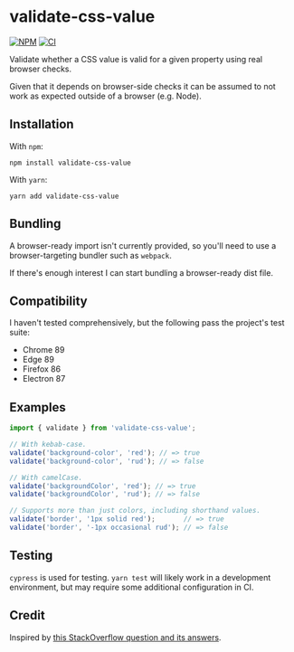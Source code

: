 # validate-css-value

[![NPM](https://img.shields.io/npm/v/validate-css-value.svg)](https://www.npmjs.com/package/validate-css-value) [![CI](https://github.com/dobs/validate-css-value-dev/actions/workflows/main.yml/badge.svg)](https://github.com/dobs/validate-css-value-dev/actions/workflows/main.yml)

Validate whether a CSS value is valid for a given property using real browser checks.

Given that it depends on browser-side checks it can be assumed to not work as expected outside of a browser (e.g. Node).

## Installation

With `npm`:

```
npm install validate-css-value
```

With `yarn`:

```
yarn add validate-css-value
```

## Bundling

A browser-ready import isn't currently provided, so you'll need to use a browser-targeting bundler such as `webpack`.

If there's enough interest I can start bundling a browser-ready dist file.

## Compatibility

I haven't tested comprehensively, but the following pass the project's test suite:

- Chrome 89
- Edge 89
- Firefox 86
- Electron 87

## Examples

```javascript
import { validate } from 'validate-css-value';

// With kebab-case.
validate('background-color', 'red'); // => true
validate('background-color', 'rud'); // => false

// With camelCase.
validate('backgroundColor', 'red'); // => true
validate('backgroundColor', 'rud'); // => false

// Supports more than just colors, including shorthand values.
validate('border', '1px solid red');       // => true
validate('border', '-1px occasional rud'); // => false

```

## Testing

`cypress` is used for testing. `yarn test` will likely work in a development environment, but may require some additional configuration in CI.

## Credit

Inspired by [this StackOverflow question and its answers](https://stackoverflow.com/questions/48484767/javascript-check-if-string-is-valid-css-color).
